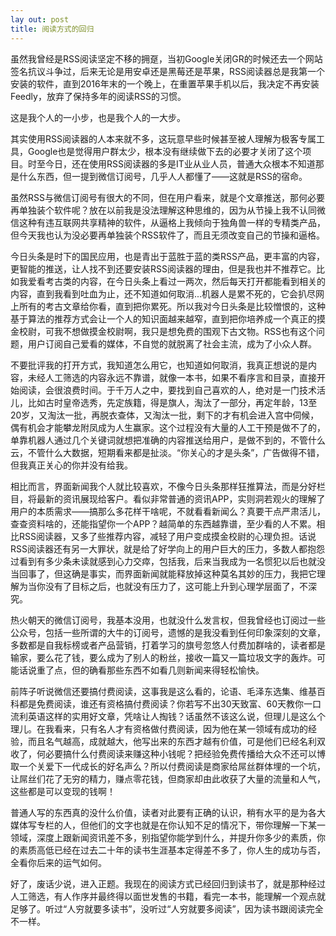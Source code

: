 ```yaml
---
lay out: post
title: 阅读方式的回归
---
```


虽然我曾经是RSS阅读坚定不移的拥趸，当初Google关闭GR的时候还去一个网站签名抗议斗争过，后来无论是用安卓还是黑莓还是苹果，RSS阅读器总是我第一个安装的软件，直到2016年末的一个晚上，在重置苹果手机以后，我决定不再安装Feedly，放弃了保持多年的阅读RSS的习惯。

这是我个人的一小步，也是我个人的一大步。

其实使用RSS阅读器的人本来就不多，这玩意早些时候甚至被人理解为极客专属工具，Google也是觉得用户群太少，根本没有继续做下去的必要才关闭了这个项目。时至今日，还在使用RSS阅读器的多是IT业从业人员，普通大众根本不知道那是什么东西，但一提到微信订阅号，几乎人人都懂了——这就是RSS的宿命。

虽然RSS与微信订阅号有很大的不同，但在用户看来，就是个文章推送，那何必要再单独装个软件呢？放在以前我是没法理解这种思维的，因为从节操上我不认同微信这种有违互联网共享精神的软件，从逼格上我倾向于独角兽一样的专精类产品，但今天我也认为没必要再单独装个RSS软件了，而且无须改变自己的节操和逼格。

今日头条是时下的国民应用，也是青出于蓝胜于蓝的类RSS产品，更丰富的内容，更智能的推送，让人找不到还要安装RSS阅读器的理由，但是我也并不推荐它。比如我爱看考古类的内容，在今日头条上看过一两次，然后每天打开都能看到相关的内容，直到我看到吐血为止，还不知道如何取消...机器人是累不死的，它会扒尽网上所有的考古文章给你看，直到把你累死。所以我对今日头条是比较憎恨的，这种基于算法的推荐方式会让一个人的知识面越来越窄，直到把你培养成一个真正的摸金校尉，可我不想做摸金校尉啊，我只是想免费的围观下古文物。RSS也有这个问题，用户订阅自己爱看的媒体，不自觉的就脱离了社会主流，成为了小众人群。

不要批评我的打开方式，我知道怎么用它，也知道如何取消，我真正想说的是内容，未经人工筛选的内容永远不靠谱，就像一本书，如果不看序言和目录，直接开始阅读，会很浪费时间。于千万人之中，要找到自己喜欢的人，绝对是一门技术活儿，比如古时皇帝选秀，先定族籍，得是旗人，淘汰了一部分，再定年龄，13至20岁，又淘汰一批，再脱衣查体，又淘汰一批，剩下的才有机会进入宫中伺候，偶有机会才能攀龙附凤成为人生赢家。这个过程没有大量的人工干预是做不了的，单靠机器人通过几个关键词就想把准确的内容推送给用户，是做不到的，不管什么云，不管什么大数据，短期看来都是扯淡。“你关心的才是头条”，广告做得不错，但我真正关心的你并没有给我。

相比而言，界面新闻我个人就比较喜欢，不像今日头条那样狂推算法，而是分好栏目，将最新的资讯展现给客户。看似非常普通的资讯APP，实则洞若观火的理解了用户的本质需求——搞那么多花样干啥呢，不就看看新闻么？真要干点严肃活儿，查查资料啥的，还能指望你一个APP？越简单的东西越靠谱，至少看的人不累。相比RSS阅读器，又多了些推荐内容，减轻了用户变成摸金校尉的心理负担。话说RSS阅读器还有另一大罪状，就是给了好学向上的用户巨大的压力，多数人都抱怨过看到有多少条未读就感到心力交瘁，包括我，后来当我成为一名惯犯以后也就没当回事了，但这确是事实，而界面新闻就能释放掉这种莫名其妙的压力，我把它理解为当你没有了目标之后，也就没有压力了，这可能上升到心理学层面了，不深究。

热火朝天的微信订阅号，我基本没用，也就没什么发言权，但我曾经也订阅过一些公众号，包括一些所谓的大牛的订阅号，遗憾的是我没看到任何印象深刻的文章，多数都是自我标榜或者产品营销，打着学习的旗号忽悠人付费加群啥的，读者都是输家，要么花了钱，要么成为了别人的粉丝，接收一篇又一篇垃圾文字的轰炸。可能话说重了点，但的确看那些东西不如看几则新闻来得轻松愉快。

前阵子听说微信还要搞付费阅读，这事我是这么看的，论语、毛泽东选集、维基百科都是免费阅读，谁还有资格搞付费阅读？你若写不出30天致富、60天教你一口流利英语这样的实用好文章，凭啥让人掏钱？话虽然不该这么说，但理儿是这么个理儿。在我看来，只有名人才有资格做付费阅读，因为他在某一领域有成功的经验，而且名气越高，成就越大，他写出来的东西才越有价值，可是他们已经名利双收了，何必要搞什么付费阅读来赚这种小钱呢？把经验免费传播给大众不还可以博取一个关爱下一代成长的好名声么？所以付费阅读是商家给屌丝群体埋的一个坑，让屌丝们花了无穷的精力，赚点零花钱，但商家却由此收获了大量的流量和人气，这些都是可以变现的钱啊！

普通人写的东西真的没什么价值，读者对此要有正确的认识，稍有水平的是为各大媒体写专栏的人，但他们的文字也就是在你认知不足的情况下，带你理解一下某一领域，深度上跟新闻资讯差不多，别指望你能学到什么，并提升你多少的素质，你的素质高低已经在过去二十年的读书生涯基本定得差不多了，你人生的成功与否，全看你后来的运气如何。

好了，废话少说，进入正题。我现在的阅读方式已经回归到读书了，就是那种经过人工筛选，有人作序并最终得以面世发售的书籍，看完一本书，能理解一个观点就足够了。听过“人穷就要多读书”，没听过“人穷就要多阅读”，因为读书跟阅读完全不一样。